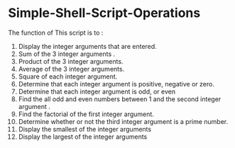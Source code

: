 # Simple-Shell-Script-Operations
The function of This script is to :
1. Display the integer arguments that are entered.
2. Sum of the 3 integer arguments .
3. Product of the 3 integer arguments.
4. Average of the 3 integer arguments.
5. Square of each integer argument.
6. Determine that each integer argument is positive, negative or
zero.
7. Determine that each integer argument is odd, or even
8. Find the all odd and even numbers between 1 and the second
integer argument .
9. Find the factorial of the first integer argument.
10. Determine whether or not the third integer argument is a
prime number.
11. Display the smallest of the integer arguments
12. Display the largest of the integer arguments

